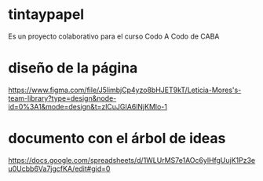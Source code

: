 # tintaypapel
Es un proyecto colaborativo para el curso Codo A Codo de CABA

# diseño de la página
https://www.figma.com/file/J5limbjCp4yzo8bHJET9kT/Leticia-Mores's-team-library?type=design&node-id=0%3A1&mode=design&t=zlCuJGIA6lNjKMlo-1

# documento con el árbol de ideas
https://docs.google.com/spreadsheets/d/1WLUrMS7e1AOc6ylHfgUujK1Pz3eu0Ucbb6Va7jgcfKA/edit#gid=0
